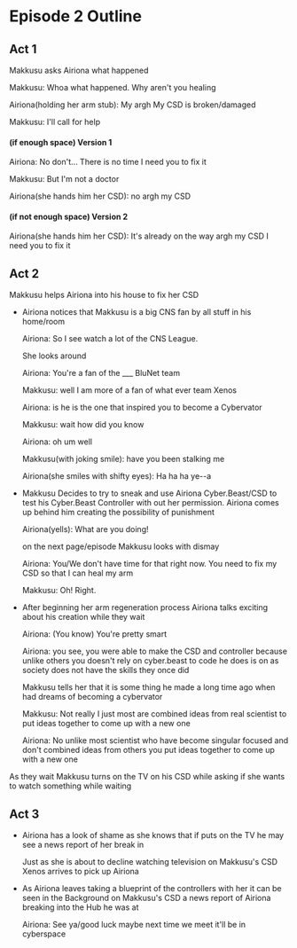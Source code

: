 # Episode 2 Outline
## Act 1
Makkusu asks Airiona what happened

Makkusu: Whoa what happened. Why aren't you healing
		
Airiona(holding her arm stub): My argh My CSD is broken/damaged
		
Makkusu: I'll call for help
		
#### (if enough space) Version 1
Airiona: No don't... There is no time I need you to fix it
		
Makkusu: But I'm not a doctor 
		
Airiona(she hands him her CSD): no argh my CSD
		
#### (if not enough space) Version 2
Airiona(she hands him her CSD): It's already on the way argh my CSD I need you to fix it

## Act 2
Makkusu helps Airiona into his house to fix her CSD

- Airiona notices that Makkusu is a big CNS fan by all stuff in his home/room
  
  Airiona: So I see watch a lot of the CNS League. 
  
  She looks around
  
  Airiona: You're a fan of the ___ BluNet team
  
  Makkusu: well I am more of a fan of what ever team Xenos 
  
  Airiona: is he is the one that inspired you to become a Cybervator
  
  Makkusu: wait how did you know
  
  Airiona: oh um well
  
  Makkusu(with joking smile): have you been stalking me
  
  Airiona(she smiles with shifty eyes): Ha ha ha ye--a

- Makkusu Decides to try to sneak and use Airiona Cyber.Beast/CSD to test his Cyber.Beast Controller with out her permission. Airiona comes up behind him creating the possibility of punishment
			
  Airiona(yells): What are you doing!
			
  on the next page/episode Makkusu looks with dismay
			
  Airiona: You/We don't have time for that right now. You need to fix my CSD so that I can heal my arm
			
  Makkusu: Oh! Right.
			
- After beginning her arm regeneration process Airiona talks exciting about his creation while they wait
		
	Airiona: (You know) You're pretty smart 
			
	Airiona: you see, you were able to make the CSD and controller because unlike others you doesn't rely on cyber.beast to code he does is on as society does not have the skills they once did
			
	Makkusu tells her that it is some thing he made a long time ago when had dreams of becoming a cybervator
			
	Makkusu: Not really I just most are combined ideas from real scientist to put ideas together to come up with a new one
	
	Airiona: No unlike most scientist who have become singular focused and don't combined ideas from others you put ideas together to come up with a new one
      
As they wait Makkusu turns on the TV on his CSD while asking if she wants to watch something while waiting
## Act 3
- Airiona has a look of shame as she knows that if puts on the TV he may see a news report of her break in

	Just as she is about to decline watching television on Makkusu's CSD Xenos arrives to pick up Airiona

- As Airiona leaves taking a blueprint of the controllers with her it can be seen in the Background on Makkusu's CSD a news report of Airiona breaking into the Hub he was at

	Airiona: See ya/good luck maybe next time we meet it'll be in cyberspace
